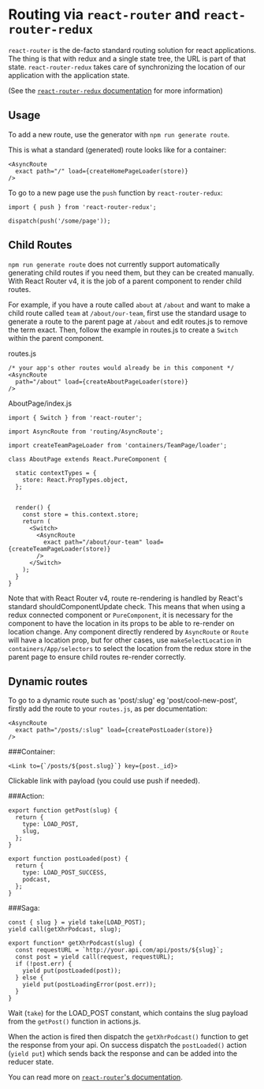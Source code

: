 # Routing via `react-router` and `react-router-redux`

`react-router` is the de-facto standard routing solution for react applications.
The thing is that with redux and a single state tree, the URL is part of that
state. `react-router-redux` takes care of synchronizing the location of our
application with the application state.

(See the [`react-router-redux` documentation](https://github.com/ReactTraining/react-router/tree/master/packages/react-router-redux)
for more information)

## Usage

To add a new route, use the generator with `npm run generate route`.

This is what a standard (generated) route looks like for a container:

```JS
<AsyncRoute
  exact path="/" load={createHomePageLoader(store)}
/>
```

To go to a new page use the `push` function by `react-router-redux`:

```JS
import { push } from 'react-router-redux';

dispatch(push('/some/page'));
```

## Child Routes
`npm run generate route` does not currently support automatically generating child routes if you need them, but they can be created manually.
With React Router v4, it is the job of a parent component to render child routes.

For example, if you have a route called `about` at `/about` and want to make a child route called `team` at `/about/our-team`, first use
the standard usage to generate a route to the parent page at `/about` and edit routes.js to remove the term exact. Then, follow the example
in routes.js to create a `Switch` within the parent component.

routes.js
```JS
/* your app's other routes would already be in this component */
<AsyncRoute
  path="/about" load={createAboutPageLoader(store)}
/>
```

AboutPage/index.js
```JS
import { Switch } from 'react-router';

import AsyncRoute from 'routing/AsyncRoute';

import createTeamPageLoader from 'containers/TeamPage/loader';

class AboutPage extends React.PureComponent {

  static contextTypes = {
    store: React.PropTypes.object,
  };


  render() {
    const store = this.context.store;
    return (
      <Switch>
        <AsyncRoute
          exact path="/about/our-team" load={createTeamPageLoader(store)}
        />
      </Switch>
    );
  }
}
```

Note that with React Router v4, route re-rendering is handled by React's standard shouldComponentUpdate check. This
means that when using a redux connected component or `PureComponent`, it is necessary for the component to have the
location in its props to be able to re-render on location change. Any component directly rendered by `AsyncRoute` or
`Route` will have a location prop, but for other cases, use `makeSelectLocation` in `containers/App/selectors` to select
the location from the redux store in the parent page to ensure child routes re-render correctly.

## Dynamic routes

To go to a dynamic route such as 'post/:slug' eg 'post/cool-new-post', firstly add the route to your `routes.js`, as per documentation:

```JS
<AsyncRoute
  exact path="/posts/:slug" load={createPostLoader(store)}
/>
```

###Container:

```JSX
<Link to={`/posts/${post.slug}`} key={post._id}>
```

Clickable link with payload (you could use push if needed).

###Action:

```JS
export function getPost(slug) {
  return {
    type: LOAD_POST,
    slug,
  };
}

export function postLoaded(post) {
  return {
    type: LOAD_POST_SUCCESS,
    podcast,
  };
}
```

###Saga:

```JS
const { slug } = yield take(LOAD_POST);
yield call(getXhrPodcast, slug);

export function* getXhrPodcast(slug) {
  const requestURL = `http://your.api.com/api/posts/${slug}`;
  const post = yield call(request, requestURL);
  if (!post.err) {
    yield put(postLoaded(post));
  } else {
    yield put(postLoadingError(post.err));
  }
}
```

Wait (`take`) for the LOAD_POST constant, which contains the slug payload from the `getPost()` function in actions.js.

When the action is fired then dispatch the `getXhrPodcast()` function to get the response from your api. On success dispatch the `postLoaded()` action (`yield put`) which sends back the response and can be added into the reducer state.


You can read more on [`react-router`'s documentation](https://reacttraining.com/react-router/web/api).
